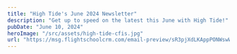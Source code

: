 ```yaml
---
title: "High Tide's June 2024 Newsletter"
description: "Get up to speed on the latest this June with High Tide!"
pubDate: "June 10, 2024"
heroImage: "/src/assets/high-tide-cfis.jpg"
url: "https://msg.flightschoolcrm.com/email-preview/sR3pjXdLKAppPONWswW9/FRAViGSDp01DJPa3QeMR?time_stamp=1718027187900"
---
```

